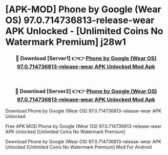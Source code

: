 # [APK-MOD] Phone by Google (Wear OS) 97.0.714736813-release-wear APK Unlocked - [Unlimited Coins No Watermark Premium] j28w1



<div align="center">
<h3>🔴 Download [Server1] 👉👉 <a href="https://momento.my/?title=Phone_by_Google_(Wear_OS)_97.0.714736813-release-wear_APK_Unlocked">Phone by Google (Wear OS) 97.0.714736813-release-wear APK Unlocked Mod Apk</a></h3><br>

<h3>🔴 Download [Server2] 👉👉 <a href="https://momento.my/?title=Phone_by_Google_(Wear_OS)_97.0.714736813-release-wear_APK_Unlocked">Phone by Google (Wear OS) 97.0.714736813-release-wear APK Unlocked Mod Apk</a></h3>
</div>



Download Phone by Google (Wear OS) 97.0.714736813-release-wear APK Unlocked 

Free APK MOD Phone by Google (Wear OS) 97.0.714736813-release-wear APK Unlocked [Unlimited Coins No Watermark Premium]

Download Phone by Google (Wear OS) 97.0.714736813-release-wear APK Unlocked [Unlimited Coins No Watermark Premium] Mod For Android
